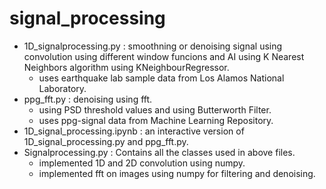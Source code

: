 # signal_processing

* 1D_signalprocessing.py : smoothning or denoising signal using convolution using different window funcions and AI using K Nearest Neighbors algorithm using KNeighbourRegressor.
  * uses earthquake lab sample data from Los Alamos National Laboratory.
* ppg_fft.py : denoising using fft.
  * using PSD threshold values and using Butterworth Filter.
  * uses ppg-signal data from Machine Learning Repository.
* 1D_signal_processing.ipynb : an interactive version of 1D_signal_processing.py and ppg_fft.py.
* Signalprocessing.py : Contains all the classes used in above files.
  * implemented 1D and 2D convolution using numpy.
  * implemented fft on images using numpy for filtering and denoising.
